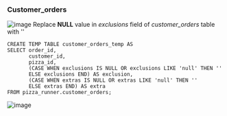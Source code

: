 ### Customer_orders
![image](https://user-images.githubusercontent.com/89729029/134155211-868b46d2-e1fb-49e7-bbd9-e8b8f2cd5ac6.png)
Replace __NULL__ value in *exclusions* field of *customer_orders* table with ''
```
CREATE TEMP TABLE customer_orders_temp AS
SELECT order_id, 
       customer_id, 
       pizza_id,
       (CASE WHEN exclusions IS NULL OR exclusions LIKE 'null' THEN '' 
       ELSE exclusions END) AS exclusion,
       (CASE WHEN extras IS NULL OR extras LIKE 'null' THEN '' 
       ELSE extras END) AS extra
FROM pizza_runner.customer_orders;
```
![image](https://user-images.githubusercontent.com/89729029/134159476-3b4c78cb-9503-4ab4-86bb-f41ee1e1fc52.png)


